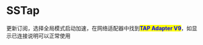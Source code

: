 # SSTap

更新订阅，选择全局模式启动加速，在网络适配器中找到<mark style="color:blue;">**TAP Adapter V9**</mark>，如显示已连接说明可以正常使用
